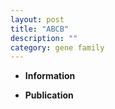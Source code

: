 ```yaml
---
layout: post
title: "ABCB"
description: ""
category: gene family
---
```


* **Information**  

* **Publication**  


